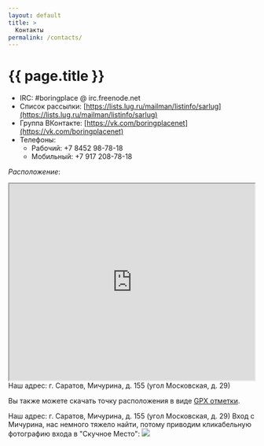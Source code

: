 ```yaml
---
layout: default
title: >
  Контакты
permalink: /contacts/
---
```


# [](#header-1) {{ page.title }}

* IRC: #boringplace @ irc.freenode.net
* Список рассылки: [https://lists.lug.ru/mailman/listinfo/sarlug](https://lists.lug.ru/mailman/listinfo/sarlug)
* Группа ВКонтакте: [https://vk.com/boringplacenet](https://vk.com/boringplacenet)
* Телефоны:
  * Рабочий: +7 8452 98-78-18
  * Мобильный: +7 917 208-78-18

*Расположение*:

<iframe
  width="500px"
  height="400px"
  src="http://openstreetmap.ru/frame.php?mapid=1319997191?noscreenshot=1">
</iframe>
Наш адрес: г. Саратов, Мичурина, д. 155 (угол Московская, д. 29)

Вы также можете скачать точку расположения в виде
[GPX отметки](/boringplace.gpx).

Наш адрес: г. Саратов, Мичурина, д. 155 (угол Московская, д. 29)
Вход с Мичурина, нас немного тяжело найти, потому приводим кликабельную фотографию входа в "Скучное Место":
<a href="{{ site.url }}/assets/images/entrance.png">
  <img src="{{ site.url }}/assets/images/entrance-mini.png">
</a>
